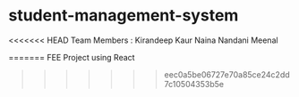 # student-management-system
<<<<<<< HEAD
Team Members :
Kirandeep Kaur
Naina
Nandani
Meenal

=======
FEE Project using React
>>>>>>> eec0a5be06727e70a85ce24c2dd7c10504353b5e
